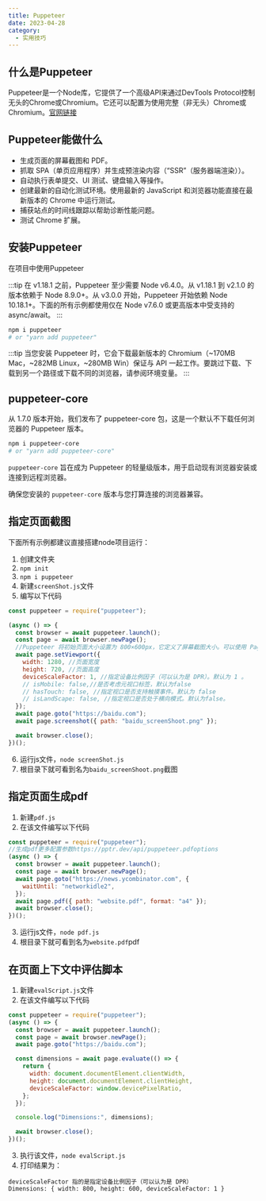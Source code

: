 ```yaml
---
title: Puppeteer
date: 2023-04-28
category:
  - 实用技巧
---
```


## 什么是Puppeteer

Puppeteer是一个Node库，它提供了一个高级API来通过DevTools Protocol控制无头的Chrome或Chromium。它还可以配置为使用完整（非无头）Chrome或Chromium。[官网链接](https://pptr.dev/)

## Puppeteer能做什么
- 生成页面的屏幕截图和 PDF。
- 抓取 SPA（单页应用程序）并生成预渲染内容（“SSR”（服务器端渲染））。
- 自动执行表单提交、UI 测试、键盘输入等操作。
- 创建最新的自动化测试环境。使用最新的 JavaScript 和浏览器功能直接在最新版本的 Chrome 中运行测试。
- 捕获站点的时间线跟踪以帮助诊断性能问题。
- 测试 Chrome 扩展。

## 安装Puppeteer

在项目中使用Puppeteer

:::tip
在 v1.18.1 之前，Puppeteer 至少需要 Node v6.4.0。从 v1.18.1 到 v2.1.0 的版本依赖于 Node 8.9.0+。从 v3.0.0 开始，Puppeteer 开始依赖 Node 10.18.1+。下面的所有示例都使用仅在 Node v7.6.0 或更高版本中受支持的 async/await。
:::

```bash
npm i puppeteer
# or "yarn add puppeteer"
```

:::tip
当您安装 Puppeteer 时，它会下载最新版本的 Chromium（~170MB Mac，~282MB Linux，~280MB Win）保证与 API 一起工作。要跳过下载、下载到另一个路径或下载不同的浏览器，请参阅环境变量。
:::




## puppeteer-core

从 1.7.0 版本开始，我们发布了 puppeteer-core 包，这是一个默认不下载任何浏览器的 Puppeteer 版本。

```bash
npm i puppeteer-core
# or "yarn add puppeteer-core"
```

`puppeteer-core` 旨在成为 Puppeteer 的轻量级版本，用于启动现有浏览器安装或连接到远程浏览器。

确保您安装的 `puppeteer-core` 版本与您打算连接的浏览器兼容。


## 指定页面截图

下面所有示例都建议直接搭建node项目运行：
1. 创建文件夹
2. `npm init`
3. `npm i puppeteer`
4. 新建`screenShot.js`文件
5. 编写以下代码
```js
const puppeteer = require("puppeteer");

(async () => {
  const browser = await puppeteer.launch();
  const page = await browser.newPage();
  //Puppeteer 将初始页面大小设置为 800×600px，它定义了屏幕截图大小。可以使用 Page.setViewport() 自定义页面大小。
  await page.setViewport({
    width: 1280, //页面宽度
    height: 720, //页面高度
    deviceScaleFactor: 1, //指定设备比例因子（可以认为是 DPR）。默认为 1 。
    // isMobile: false,//是否考虑元视口标签，默认为false
    // hasTouch: false, //指定视口是否支持触摸事件。默认为 false
    // isLandScape: false, //指定视口是否处于横向模式。默认为false。
  });
  await page.goto("https://baidu.com");
  await page.screenshot({ path: "baidu_screenShoot.png" });

  await browser.close();
})();
```
6. 运行js文件，`node screenShot.js`
7. 根目录下就可看到名为`baidu_screenShoot.png`截图


## 指定页面生成pdf
1. 新建`pdf.js`
2. 在该文件编写以下代码
```js
const puppeteer = require("puppeteer");
//生成pdf更多配置参数https://pptr.dev/api/puppeteer.pdfoptions
(async () => {
  const browser = await puppeteer.launch();
  const page = await browser.newPage();
  await page.goto("https://news.ycombinator.com", {
    waitUntil: "networkidle2",
  });
  await page.pdf({ path: "website.pdf", format: "a4" });
  await browser.close();
})();
```
3. 运行js文件，`node pdf.js`
4. 根目录下就可看到名为`website.pdf`pdf
   

## 在页面上下文中评估脚本
1. 新建`evalScript.js`文件
2. 在该文件编写以下代码
```js
const puppeteer = require("puppeteer");
(async () => {
  const browser = await puppeteer.launch();
  const page = await browser.newPage();
  await page.goto("https://baidu.com");

  const dimensions = await page.evaluate(() => {
    return {
      width: document.documentElement.clientWidth,
      height: document.documentElement.clientHeight,
      deviceScaleFactor: window.devicePixelRatio,
    };
  });

  console.log("Dimensions:", dimensions);

  await browser.close();
})();

```
3. 执行该文件，`node evalScript.js`
4. 打印结果为：
```text
deviceScaleFactor 指的是指定设备比例因子（可以认为是 DPR）
Dimensions: { width: 800, height: 600, deviceScaleFactor: 1 }
```